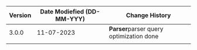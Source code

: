 | **Version** | **Date Modiefied (DD-MM-YYY)** | **Change History**                              |
|-------------|--------------------------------|-------------------------------------------------|
| 3.0.0       | 11-07-2023                     |**Parser**parser query optimization done		 |  
|             |                                |                                                 |
